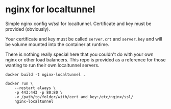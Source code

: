 # nginx for localtunnel

Simple nginx config w/ssl for localtunnel. Certificate and key must be provided (obviously).

Your certificate and key must be called `server.crt` and `server.key` and will be volume mounted into the container at runtime.

There is nothing really special here that you couldn't do with your own nginx or other load balancers. This repo is provided as a reference for those wanting to run their own localtunnel servers.

```
docker build -t nginx-localtunnel .
```

```
docker run \
    --restart always \
    -p 443:443 -p 80:80 \
    -v /path/to/folder/with/cert_and_key:/etc/nginx/ssl/
    nginx-localtunnel
```
